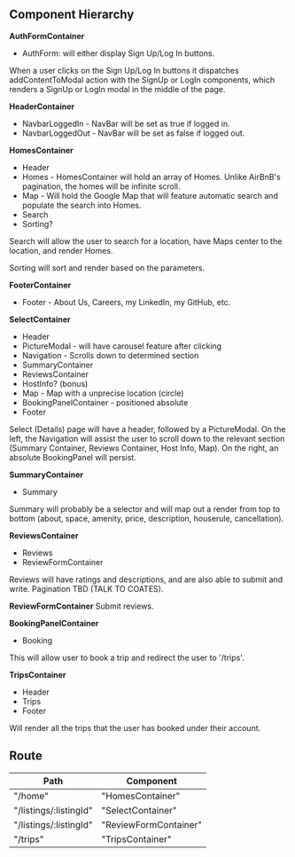 ## Component Hierarchy

**AuthFormContainer**
- AuthForm: will either display Sign Up/Log In buttons.

When a user clicks on the Sign Up/Log In buttons it dispatches addContentToModal action with the SignUp or LogIn components, which renders a SignUp or LogIn modal in the middle of the page.

**HeaderContainer**
- NavbarLoggedIn - NavBar will be set as true if logged in.
- NavbarLoggedOut - NavBar will be set as false if logged out.

**HomesContainer**
- Header
- Homes - HomesContainer will hold an array of Homes. Unlike AirBnB's pagination, the homes will be infinite scroll.
- Map - Will hold the Google Map that will feature automatic search and populate the search into Homes.
- Search
- Sorting?

Search will allow the user to search for a location, have Maps center to the location, and render Homes.

Sorting will sort and render based on the parameters.

**FooterContainer**
- Footer - About Us, Careers, my LinkedIn, my GitHub, etc.

**SelectContainer**
- Header
- PictureModal - will have carousel feature after clicking
- Navigation - Scrolls down to determined section
- SummaryContainer
- ReviewsContainer
- HostInfo? (bonus)
- Map - Map with a unprecise location (circle)
- BookingPanelContainer - positioned absolute
- Footer

Select (Details) page will have a header, followed by a PictureModal. On the left, the Navigation will assist the user to scroll down to the relevant section (Summary Container, Reviews Container, Host Info, Map). On the right, an absolute BookingPanel will persist.

**SummaryContainer**
- Summary

Summary will probably be a selector and will map out a render from top to bottom (about, space, amenity, price, description, houserule, cancellation).

**ReviewsContainer**
- Reviews
- ReviewFormContainer

Reviews will have ratings and descriptions, and are also able to submit and write. Pagination TBD (TALK TO COATES).

**ReviewFormContainer**
Submit reviews.

**BookingPanelContainer**
- Booking

This will allow user to book a trip and redirect the user to '/trips'.

**TripsContainer**
- Header
- Trips
- Footer

Will render all the trips that the user has booked under their account.

## Route

|Path	| Component|
|-----|----------|
|"/home"	| "HomesContainer"|
|"/listings/:listingId"	| "SelectContainer"|
|"/listings/:listingId" |	"ReviewFormContainer"|
|"/trips" |	"TripsContainer"|
